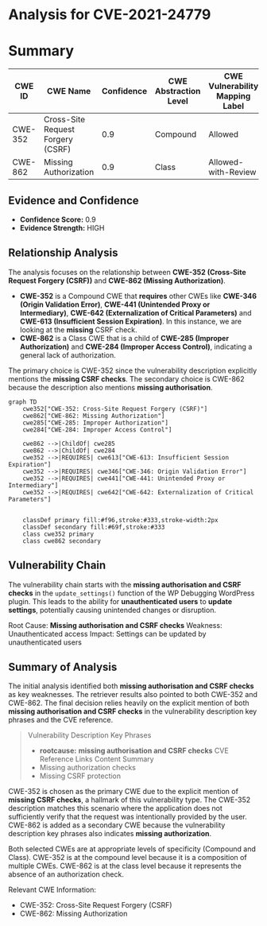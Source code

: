 # Analysis for CVE-2021-24779

# Summary
| CWE ID | CWE Name | Confidence | CWE Abstraction Level | CWE Vulnerability Mapping Label | CWE-Vulnerability Mapping Notes |
|---|---|---|---|---|---|
| CWE-352 | Cross-Site Request Forgery (CSRF) | 0.9 | Compound | Allowed | Primary CWE |
| CWE-862 | Missing Authorization | 0.9 | Class | Allowed-with-Review | Secondary Candidate |

## Evidence and Confidence

*   **Confidence Score:** 0.9
*   **Evidence Strength:** HIGH

## Relationship Analysis
The analysis focuses on the relationship between **CWE-352 (Cross-Site Request Forgery (CSRF))** and **CWE-862 (Missing Authorization)**.

- **CWE-352** is a Compound CWE that **requires** other CWEs like **CWE-346 (Origin Validation Error)**, **CWE-441 (Unintended Proxy or Intermediary)**, **CWE-642 (Externalization of Critical Parameters)** and **CWE-613 (Insufficient Session Expiration)**. In this instance, we are looking at the **missing** CSRF check.
- **CWE-862** is a Class CWE that is a child of **CWE-285 (Improper Authorization)** and **CWE-284 (Improper Access Control)**, indicating a general lack of authorization.

The primary choice is CWE-352 since the vulnerability description explicitly mentions the **missing CSRF checks**. The secondary choice is CWE-862 because the description also mentions **missing authorisation**.

```mermaid
graph TD
    cwe352["CWE-352: Cross-Site Request Forgery (CSRF)"]
    cwe862["CWE-862: Missing Authorization"]
    cwe285["CWE-285: Improper Authorization"]
    cwe284["CWE-284: Improper Access Control"]

    cwe862 -->|ChildOf| cwe285
    cwe862 -->|ChildOf| cwe284
    cwe352 -->|REQUIRES| cwe613["CWE-613: Insufficient Session Expiration"]
    cwe352 -->|REQUIRES| cwe346["CWE-346: Origin Validation Error"]
    cwe352 -->|REQUIRES| cwe441["CWE-441: Unintended Proxy or Intermediary"]
    cwe352 -->|REQUIRES| cwe642["CWE-642: Externalization of Critical Parameters"]
    

    classDef primary fill:#f96,stroke:#333,stroke-width:2px
    classDef secondary fill:#69f,stroke:#333
    class cwe352 primary
    class cwe862 secondary
```

## Vulnerability Chain
The vulnerability chain starts with the **missing authorisation and CSRF checks** in the `update_settings()` function of the WP Debugging WordPress plugin. This leads to the ability for **unauthenticated users** to **update settings**, potentially causing unintended changes or disruption.

Root Cause: **Missing authorisation and CSRF checks**
Weakness: Unauthenticated access
Impact: Settings can be updated by unauthenticated users

## Summary of Analysis
The initial analysis identified both **missing authorisation and CSRF checks** as key weaknesses.
The retriever results also pointed to both CWE-352 and CWE-862. The final decision relies heavily on the explicit mention of both **missing authorisation and CSRF checks** in the vulnerability description key phrases and the CVE reference.

> Vulnerability Description Key Phrases
> - **rootcause:** **missing authorisation and CSRF checks**
> CVE Reference Links Content Summary
> - Missing authorization checks
> - Missing CSRF protection

CWE-352 is chosen as the primary CWE due to the explicit mention of **missing CSRF checks**, a hallmark of this vulnerability type. The CWE-352 description matches this scenario where the application does not sufficiently verify that the request was intentionally provided by the user.
CWE-862 is added as a secondary CWE because the vulnerability description key phrases also indicates **missing authorization**.

Both selected CWEs are at appropriate levels of specificity (Compound and Class).
CWE-352 is at the compound level because it is a composition of multiple CWEs.
CWE-862 is at the class level because it represents the absence of an authorization check.

Relevant CWE Information:
- CWE-352: Cross-Site Request Forgery (CSRF)
- CWE-862: Missing Authorization
